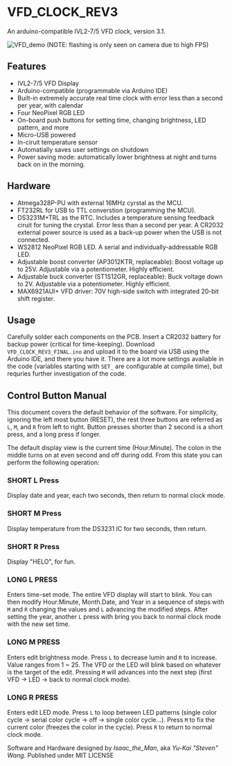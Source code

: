 # VFD_CLOCK_REV3
An arduino-compatible IVL2-7/5 VFD clock, version 3.1.

![VFD_demo](https://user-images.githubusercontent.com/29915393/130341756-2adb8b7f-e638-4dcc-941b-279ed5508ceb.gif)
(NOTE: flashing is only seen on camera due to high FPS)

## Features
- IVL2-7/5 VFD Display
- Arduino-compatible (programmable via Arduino IDE)
- Built-in extremely accurate real time clock with error less than a second per year, with calendar
- Four NeoPixel RGB LED
- On-board push buttons for setting time, changing brightness, LED pattern, and more
- Micro-USB powered
- In-ciruit temperature sensor
- Automatially saves user settings on shutdown
- Power saving mode: automatically lower brightness at night and turns back on in the morning.

## Hardware
- Atmega328P-PU with external 16MHz cyrstal as the MCU.
- FT232RL for USB to TTL converstion (programming the MCU).
- DS3231M+TRL as the RTC. Includes a temperature sensing feedback ciruit for tuning the crystal. Error less than a second per year. A CR2032 external power source is used as a back-up power when the USB is not connected.
- WS2812 NeoPixel RGB LED. A serial and individually-addressable RGB LED.
- Adjustable boost converter (AP3012KTR, replaceable): Boost voltage up to 25V. Adjustable via a potentiometer. Highly efficient.
- Adjustable buck converter (ST1S12GR, replaceable): Buck voltage down to 2V. Adjustable via a potentiometer. Highly efficient.
- MAX6921AUI+ VFD driver: 70V high-side switch with integrated 20-bit shift register.

## Usage
Carefully solder each components on the PCB. Insert a CR2032 battery for backup power (critical for time-keeping). Download `VFD_CLOCK_REV3_FINAL.ino` and upload it to the board via USB using the Arduino IDE, and there you have it. There are a lot more settings available in the code (variables starting with `SET_` are configurable at compile time), but requries further investigation of the code.

## Control Button Manual
This document covers the default behavior of the software. For simplicity, ignoring the left most button (RESET), the rest three buttons are referred as `L`, `M`, and `R` from left to right. Button presses shorter than 2 second is a short press, and a long press if longer.

The default display view is the current time (Hour:Minute). The colon in the middle turns on at even second and off during odd. From this state you can perform the following operation:

### SHORT L Press
Display date and year, each two seconds, then return to normal clock mode.

### SHORT M Press
Display temperature from the DS3231 IC for two seconds, then return.

### SHORT R Press
Display "HELO", for fun.

### LONG L PRESS
Enters time-set mode. The entire VFD display will start to blink. You can then modify Hour:Minute, Month.Date, and Year in a sequence of steps with `M` and `R` changing the values and `L` advancing the modified steps. After setting the year, another `L` press with bring you back to normal clock mode with the new set time.

### LONG M PRESS
Enters edit brightness mode. Press `L` to decrease lumin and `R` to increase. Value ranges from 1 ~ 25. The VFD or the LED will blink based on whatever is the target of the edit. Pressing `M` will advances into the next step (first VFD -> LED -> back to normal clock mode).

### LONG R PRESS
Enters edit LED mode. Press `L` to loop between LED patterns (single color cycle -> serial color cycle -> off -> single color cycle...). Press `M` to fix the current color (freezes the color in the cycle). Press `R` to return to normal clock mode.

Software and Hardware designed by *Isaac_the_Man*, aka *Yu-Kai "Steven" Wang*.
Published under MIT LICENSE
